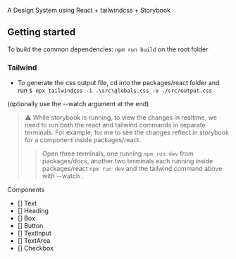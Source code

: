 A Design System using React + tailwindcss + Storybook

## Getting started

To build the common dependencies: ```npm run build``` on the root folder

### Tailwind

- To generate the css output file, cd into the packages/react folder and run
```$ npx tailwindcss -i .\src\globals.css -o ./src/output.css```

(optionally use the --watch argument at the end)
> ⚠️ While storybook is running, to view the changes in realtime, we need to run both the react and tailwind commands in separate terminals. For example, for me to see the changes reflect in storybook for a component inside packages/react. 
>> Open three terminals, one running ```npm run dev``` from packages/docs, another two terminals each running inside packages/react ```npm run dev``` and the tailwind command above with --watch .

Components

- [] Text
- [] Heading
- [] Box
- [] Button
- [] TextInput
- [] TextArea
- [] Checkbox
